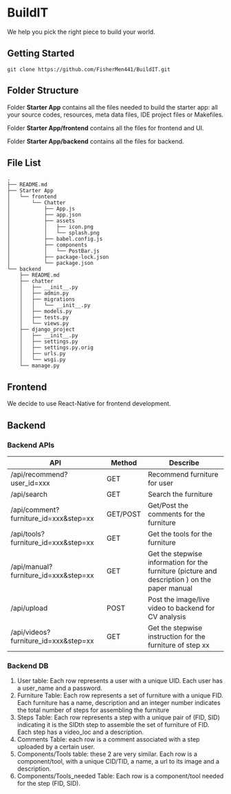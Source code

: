 # BuildIT
We help you pick the right piece to build your world.

## Getting Started

```
git clone https://github.com/FisherMen441/BuildIT.git
```

## Folder Structure

Folder **Starter App** contains all the files needed to build the starter app: all your source codes, resources, meta data files, IDE project files or Makefiles. 

Folder **Starter App/frontend** contains all the files for frontend and UI.

Folder **Starter App/backend** contains all the files for backend.


## File List

    .
    ├── README.md
    ├── Starter App
    │   └── frontend
    │       └── Chatter
    │           ├── App.js
    │           ├── app.json
    │           ├── assets
    │           │   ├── icon.png
    │           │   └── splash.png
    │           ├── babel.config.js
    │           ├── components
    │           │   └── PostBar.js
    │           ├── package-lock.json
    │           └── package.json
    └── backend
        ├── README.md
        ├── chatter
        │   ├── __init__.py
        │   ├── admin.py
        │   ├── migrations
        │   │   └── __init__.py
        │   ├── models.py
        │   ├── tests.py
        │   └── views.py
        ├── django_project
        │   ├── __init__.py
        │   ├── settings.py
        │   ├── settings.py.orig
        │   ├── urls.py
        │   └── wsgi.py
        └── manage.py

## Frontend

We decide to use React-Native for frontend development.

## Backend

### Backend APIs

| API                                   | Method   | Describe                                                     |
| ------------------------------------- | -------- | ------------------------------------------------------------ |
| /api/recommend?user_id=xxx            | GET      | Recommend furniture for user                                 |
| /api/search                           | GET      | Search the furniture                                         |
| /api/comment?furniture_id=xxx&step=xx | GET/POST | Get/Post the comments for the furniture                      |
| /api/tools?furniture_id=xxx&step=xx   | GET      | Get the tools for the furniture                              |
| /api/manual?furniture_id=xxx&step=xx  | GET      | Get the stepwise information for the furniture (picture and description ) on the paper manual |
| /api/upload                           | POST     | Post the image/live video to backend for CV analysis         |
| /api/videos?furniture_id=xxx&step=xx  | GET      | Get the stepwise instruction for the furniture of step xx    |

### Backend DB

1. User table: Each row represents a user with a unique UID. Each user has a user_name and a password.
2. Furniture Table: Each row represents a set of furniture with a unique FID. Each furniture has a name, description and an integer number indicates the total number of steps for assembling the furniture
3. Steps Table: Each row represents a step with a unique pair of (FID, SID) indicating it is the SIDth step to assemble the set of furniture of FID. Each step has a video_loc and a description.
4. Comments Table: each row is a comment associated with a step uploaded by a certain user.
5. Components/Tools table: these 2 are very similar. Each row is a component/tool, with a unique CID/TID, a name, a url to its image and a description.
6. Components/Tools_needed Table: Each row is a component/tool needed for the step (FID, SID).

